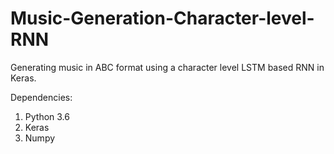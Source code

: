 # Music-Generation-Character-level-RNN
Generating music in ABC format using a character level LSTM based RNN in Keras.

Dependencies:
1. Python 3.6
2. Keras
3. Numpy
